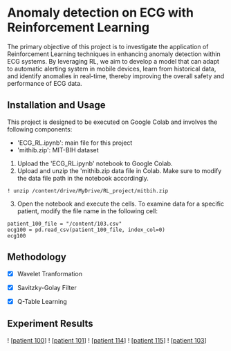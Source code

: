 # Anomaly detection on ECG with Reinforcement Learning

The primary objective of this project is to investigate the application of Reinforcement Learning techniques 
in enhancing anomaly detection within ECG systems. By leveraging RL, we aim to develop a model 
that can adapt to automatic alerting system in mobile devices, learn from historical data, and 
identify anomalies in real-time, thereby improving the overall safety and performance of ECG data.

## Installation and Usage

This project is designed to be executed on Google Colab and involves the following components:

- 'ECG_RL.ipynb': main file for this project
- 'mithib.zip': MIT-BIH dataset

1. Upload the 'ECG_RL.ipynb' notebook to Google Colab.
2. Upload and unzip the 'mithib.zip data file in Colab. Make sure to modify the data file path in the notebook accordingly. 

```\python
! unzip /content/drive/MyDrive/RL_project/mitbih.zip
```
3. Open the notebook and execute the cells. To examine data for a specific patient, modify the file name in the following cell:

```\python
patient_100_file = "/content/103.csv"
ecg100 = pd.read_csv(patient_100_file, index_col=0)
ecg100
```

## Methodology

- [x] Wavelet Tranformation
- [x] Savitzky-Golay Filter
- [x] Q-Table Learning


## Experiment Results

! [[patient 100](images/patient%20100%20threshold%202.5%20graph.png)]
! [[patient 101](images/patient%20101%20threshold%202.5%20graph.png)]
! [[patient 114](images/patient%20114%20threshold%202.5%20graph.png)]
! [[patient 115](images/patient%20115%20threshold%202.5%20graph.png)]
! [[patient 103](images/patient%20103%20threshold%202.5%20graph.png)]